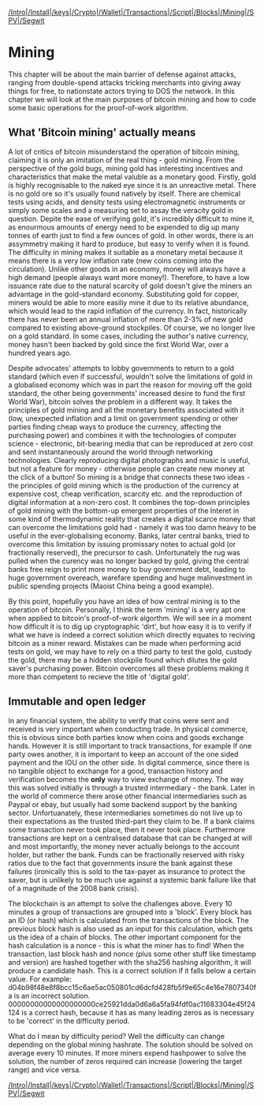 [/Intro](/index.md)|[/Install](/install.md)|[/keys](/keys.md)|[/Crypto](ecc.md)|[/Wallet](wallet.md)|[/Transactions](transactions.md)|[/Script](script.md)|[/Blocks](blocks.md)|[/Mining](/mining.md)|[/SPV](spv.md)|[/Segwit](segwit.md)

# Mining

This chapter will be about the main barrier of defense against attacks, ranging from double-spend attacks tricking merchants into giving away things for free, to nationstate actors trying to DOS the network. In this chapter we will look at the main purposes of bitcoin mining and how to code some basic operations for the proof-of-work algorithm.

## What 'Bitcoin mining' actually means

A lot of critics of bitcoin misunderstand the operation of bitcoin mining, claiming it is only an imitation of the real thing - gold mining. From the perspective of the gold bugs, mining gold has interesting incentives and characteristics that make the metal valuble as a monetary good. Firstly, gold is highly recognisable to the naked eye since it is an unreactive metal. There is no gold ore so it's usually found natively by itself. There are chemical tests using acids, and density tests using electromagnetic instruments or simply some scales and a measuring set to assay the veracity gold in question. Depite the ease of verifying gold, it's incredibly difficult to mine it, as enourmous amounts of energy need to be expended to dig up many tonnes of earth just to find a few ounces of gold. In other words, there is an assymmetry making it hard to produce, but easy to verify when it is found. The difficulty in mining makes it suitable as a monetary metal because it means there is a very low inflation rate (new coins coming into the circulation). Unlike other goods in an economy, money will always have a high demand (people always want more money!). Therefore, to have a low issuance rate due to the natural scarcity of gold doesn't give the miners an advantage in the gold-standard economy. Substituting gold for copper, miners would be able to more easiliy mine it due to its relative abundance, which would lead to the rapid inflation of the currency. In fact, historically there has never been an annual inflation of more than 2-3% of new gold compared to existing above-ground stockpiles. Of course, we no longer live on a gold standard. In some cases, including the author's native currency, money hasn't been backed by gold since the first World War, over a hundred years ago.

Despite advocates' attempts to lobby governments to return to a gold standard (which even if successful, wouldn't solve the limitations of gold in a globalised economy which was in part the reason for moving off the gold standard, the other being governments' increased desire to fund the first World War), bitcoin solves the problem in a different way. It takes the principles of gold mining and all the monetary benefits associated with it (low, unexpected inflation and a limit on government spending or other parties finding cheap ways to produce the currency, affecting the purchasing power) and combines it with the technologies of computer science - electronic, bit-bearing media that can be reproduced at zero cost and sent instantaneously around the world through networking technologies. Clearly reproducing digital photographs and music is useful, but not a feature for money - otherwise people can create new money at the click of a button! So mining is a bridge that connects these two ideas - the principles of gold mining which is the production of the currency at expensive cost, cheap verification, scarcity etc. and the reproduction of digital information at a non-zero cost. It combines the top-down principles of gold mining with the bottom-up emergent properties of the Interet in some kind of thermodynamic reality that creates a digital scarce money that can overcome the limitations gold had - namely it was too damn heavy to be useful in the ever-globalising economy. Banks, later central banks, tried to overcome this limitation by issuing promissary notes to actual gold (or fractionally reserved), the precursor to cash. Unfortunately the rug was pulled when the curency was no longer backed by gold, giving the central banks free reign to print more money to buy government debt, leading to huge government overeach, warefare spending and huge malinvestment in public spending projects (Maoist China being a good example).

By this point, hopefully you have an idea of how central mining is to the operation of bitcoin. Personally, I think the term 'mining' is a very apt one when applied to bitcoin's proof-of-work algorthm. We will see in a moment how difficult it is to dig up cryptographic 'dirt', but how easy it is to verify if what we have is indeed a correct solution which directly equates to reciving bitcoin as a miner reward. Mistakes can be made when performing acid tests on gold, we may have to rely on a third party to test the gold, custody the gold, there may be a hidden stockpile found which dilutes the gold saver's purchasing power. Bitcoin overcomes all these problems making it more than competent to recieve the title of 'digital gold'.

## Immutable and open ledger

In any financial system, the ability to verify that coins were sent and received is very important when conducting trade. In physical commerce, this is obvious since both parties know when coins and goods exchange hands. However it is still important to track transactions, for example if one party owes another, it is important to keep an account of the one sided payment and the IOU on the other side. In digital commerce, since there is no tangible object to exchange for a good, transaction history and verification becomes the **only** way to view exchange of money. The way this was solved initially is through a trusted intermediary - the bank. Later in the world of commerce there arose other financial intermediaries such as Paypal or ebay, but usually had some backend support by the banking sector. Unfortuanately, these intermediaries sometimes do not live up to their expectations as the trusted third-part they claim to be. If a bank claims some transaction never took place, then it never took place. Furthermore transactions are kept on a centralised database that can be changed at will and most importantly, the money never actually belongs to the account holder, but rather the bank. Funds can be fractionally reserved with risky ratios due to the fact that governments insure the bank against these failures (ironically this is sold to the tax-payer as insurance to protect the saver, but is unlikely to be much use against a systemic bank failure like that of a magnitude of the 2008 bank crisis).

The blockchain is an attempt to solve the challenges above. Every 10 minutes a group of transactions are grouped into a 'block'. Every block has an ID (or hash) which is calculated from the transactions of the block. The previous block hash is also used as an input for this calculation, which gets us the idea of a chain of blocks. The other important component for the hash calculation is a nonce - this is what the miner has to find! When the transaction, last block hash and nonce (plus some other stuff like timestamp and version) are hashed together with the sha256 hashing algorithm, it will produce a candidate hash. This is a correct solution if it falls below a certain value. For example: 
d04b98f48e8f8bcc15c6ae5ac050801cd6dcfd428fb5f9e65c4e16e7807340fa is an incorrect solution.
00000000000000000000ce25921dda0d6a6a5fa94fdf0ac11683304e45f24124 is a correct hash, because it has as many leading zeros as is necessary to be 'correct' in the difficulty period.

What do I mean by difficulty period? Well the difficulty can change depending on the global mining hashrate. The solution should be solved on average every 10 minutes. If more miners expend hashpower to solve the solution, the number of zeros required can increase (lowering the target range) and vice versa.



[/Intro](/index.md)|[/Install](/install.md)|[/keys](/keys.md)|[/Crypto](ecc.md)|[/Wallet](wallet.md)|[/Transactions](transactions.md)|[/Script](script.md)|[/Blocks](blocks.md)|[/Mining](/mining.md)|[/SPV](spv.md)|[/Segwit](segwit.md)
